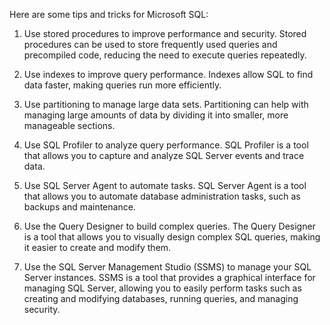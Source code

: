 Here are some tips and tricks for Microsoft SQL:

1. Use stored procedures to improve performance and security. Stored procedures can be used to store frequently used queries and precompiled code, reducing the need to execute queries repeatedly.

2. Use indexes to improve query performance. Indexes allow SQL to find data faster, making queries run more efficiently.

3. Use partitioning to manage large data sets. Partitioning can help with managing large amounts of data by dividing it into smaller, more manageable sections.

4. Use SQL Profiler to analyze query performance. SQL Profiler is a tool that allows you to capture and analyze SQL Server events and trace data.

5. Use SQL Server Agent to automate tasks. SQL Server Agent is a tool that allows you to automate database administration tasks, such as backups and maintenance.

6. Use the Query Designer to build complex queries. The Query Designer is a tool that allows you to visually design complex SQL queries, making it easier to create and modify them.

7. Use the SQL Server Management Studio (SSMS) to manage your SQL Server instances. SSMS is a tool that provides a graphical interface for managing SQL Server, allowing you to easily perform tasks such as creating and modifying databases, running queries, and managing security.
